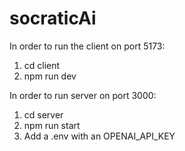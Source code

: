 # socraticAi

In order to run the client on port 5173:

1. cd client
2. npm run dev

In order to run server on port 3000:

1. cd server
2. npm run start
3. Add a .env with an OPENAI_API_KEY
